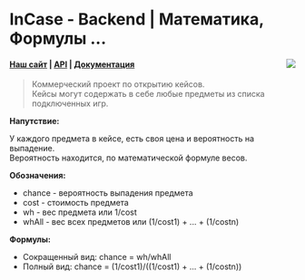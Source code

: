 # InCase - Backend | Математика, Формулы ...

<img src="https://sun9-9.userapi.com/impg/TvxOs5Z6Oq4zIVtUnJD0uvbLUPHa86M0OkuSBQ/xwSvc-KOU-s.jpg?size=107x55&quality=96&sign=80e1a5000a20607c8bd1afe5453abefc&type=album" align="right"/>

#### [Наш сайт](https://in-case.games) | [API](https://api.in-case.games/api/) | [Документация](docs/redirection.md)

> Коммерческий проект по открытию кейсов.</br>
> Кейсы могут содержать в себе любые предметы из
> списка подключенных игр.

<b>Напутствие:</b>

У каждого предмета в кейсе, есть своя цена и вероятность на выпадение.</br>
Вероятность находится, по математической формуле весов.

<b>Обозначения:</b>

- chance - вероятность выпадения предмета</br>
- cost - стоимость предмета</br>
- wh - вес предмета или 1/cost</br>
- whAll - вес всех предметов или (1/cost1) + ... + (1/costn)</br>

<b>Формулы:</b>

- Сокращенный вид: chance = wh/whAll
- Полный вид: chance = (1/cost1)/((1/cost1) + ... + (1/costn))
